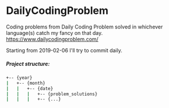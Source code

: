 # DailyCodingProblem
Coding problems from Daily Coding Problem solved in whichever language(s) catch my fancy on that day.
https://www.dailycodingproblem.com/

Starting from 2019-02-06 I'll try to commit daily.

##### Project structure:
```bash
+-- {year}
|   +-- {month}
|   |   +-- {date}
|   |   |   +-- {problem_solutions}
|   |   |   +-- {...}
```